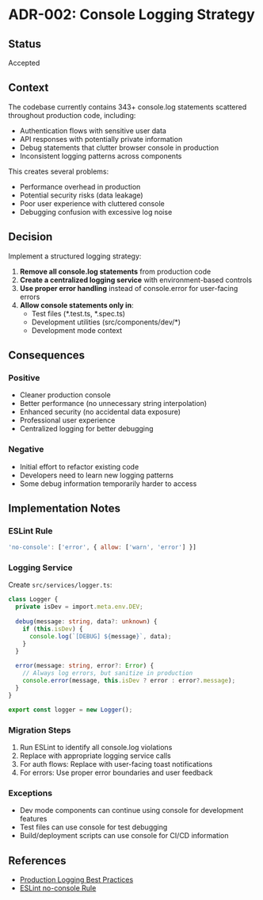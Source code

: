 # ADR-002: Console Logging Strategy

## Status
Accepted

## Context
The codebase currently contains 343+ console.log statements scattered throughout production code, including:

- Authentication flows with sensitive user data
- API responses with potentially private information
- Debug statements that clutter browser console in production
- Inconsistent logging patterns across components

This creates several problems:
- Performance overhead in production
- Potential security risks (data leakage)
- Poor user experience with cluttered console
- Debugging confusion with excessive log noise

## Decision
Implement a structured logging strategy:

1. **Remove all console.log statements** from production code
2. **Create a centralized logging service** with environment-based controls
3. **Use proper error handling** instead of console.error for user-facing errors
4. **Allow console statements only in**:
   - Test files (*.test.ts, *.spec.ts)
   - Development utilities (src/components/dev/*)
   - Development mode context

## Consequences

### Positive
- Cleaner production console
- Better performance (no unnecessary string interpolation)
- Enhanced security (no accidental data exposure)
- Professional user experience
- Centralized logging for better debugging

### Negative
- Initial effort to refactor existing code
- Developers need to learn new logging patterns
- Some debug information temporarily harder to access

## Implementation Notes

### ESLint Rule
```javascript
'no-console': ['error', { allow: ['warn', 'error'] }]
```

### Logging Service
Create `src/services/logger.ts`:
```typescript
class Logger {
  private isDev = import.meta.env.DEV;
  
  debug(message: string, data?: unknown) {
    if (this.isDev) {
      console.log(`[DEBUG] ${message}`, data);
    }
  }
  
  error(message: string, error?: Error) {
    // Always log errors, but sanitize in production
    console.error(message, this.isDev ? error : error?.message);
  }
}

export const logger = new Logger();
```

### Migration Steps
1. Run ESLint to identify all console.log violations
2. Replace with appropriate logging service calls
3. For auth flows: Replace with user-facing toast notifications
4. For errors: Use proper error boundaries and user feedback

### Exceptions
- Dev mode components can continue using console for development features
- Test files can use console for test debugging
- Build/deployment scripts can use console for CI/CD information

## References
- [Production Logging Best Practices](https://betterstack.com/community/guides/logging/javascript-logging-best-practices/)
- [ESLint no-console Rule](https://eslint.org/docs/latest/rules/no-console)